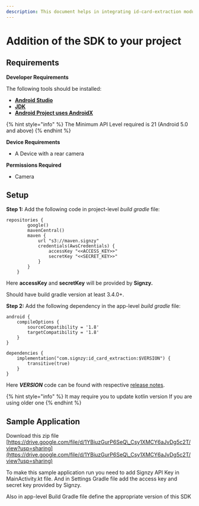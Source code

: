 ```yaml
---
description: This document helps in integrating id-card-extraction module which does OCR
---
```


# Addition of the SDK to your project

## Requirements

**Developer Requirements**

The following tools should be installed:

* ****[**Android Studio**](https://developer.android.com/studio/)****
* ****[**JDK**](https://www.oracle.com/java/technologies/downloads/)****
* ****[**Android Project uses AndroidX**](https://developer.android.com/jetpack/androidx)****

{% hint style="info" %}
The Minimum API Level required is 21 (Android 5.0 and above)
{% endhint %}

**Device Requirements**

* A Device with a rear camera

**Permissions Required**

* Camera

## Setup

**Step 1:** Add the following code in project-level _build gradle_ file:

```
repositories {
        google()
        mavenCentral()
        maven {
            url "s3://maven.signzy"
            credentials(AwsCredentials) {
                accessKey "<<ACCESS_KEY>>"
                secretKey "<<SECRET_KEY>>"
            }
        }
    }
```

Here **accessKey** and **secretKey** will be provided by **Signzy.**

Should have build gradle version at least 3.4.0+.

**Step 2:** Add the following dependency in the app-level _build gradle_ file:

```
android {
    compileOptions {
        sourceCompatibility = '1.8'
        targetCompatibility = '1.8'
    }
}

dependencies {
    implementation("com.signzy:id_card_extraction:$VERSION") {
        transitive(true)
    }
}
```

Here _**VERSION**_ code can be found with respective [release notes](releases.md).

{% hint style="info" %}
It may require you to update kotlin version If you are using older one
{% endhint %}

## Sample Application

Download this zip file [https://drive.google.com/file/d/1YBiuzGurP6SeQ\_Csy1XMCY6aJvDg5c2T/view?usp=sharing](https://drive.google.com/file/d/1YBiuzGurP6SeQ\_Csy1XMCY6aJvDg5c2T/view?usp=sharing)

To make this sample application run you need to add Signzy API Key in MainActivity.kt file. And in Settings Gradle file add the access key and secret key provided by Signzy.

Also in app-level Build Gradle file define the appropriate version of this SDK
